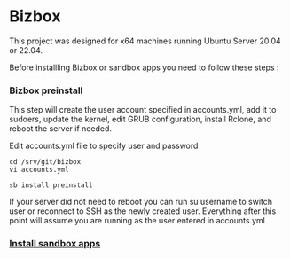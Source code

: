 # Bizbox

This project was designed for x64 machines running Ubuntu Server 20.04 or 22.04. 

Before installling Bizbox or sandbox apps you need to follow these steps :


### Bizbox preinstall

This step will create the user account specified in accounts.yml, add it to sudoers, update the kernel, edit GRUB configuration, install Rclone, and reboot the server if needed.

Edit accounts.yml file to specify user and password

```
cd /srv/git/bizbox
vi accounts.yml
```

```
sb install preinstall
```

If your server did not need to reboot you can run su username to switch user or reconnect to SSH as the newly created user. Everything after this point will assume you are running as the user entered in accounts.yml

### [Install sandbox apps](https://github.com/jeremiahg7/Sandbox/)
